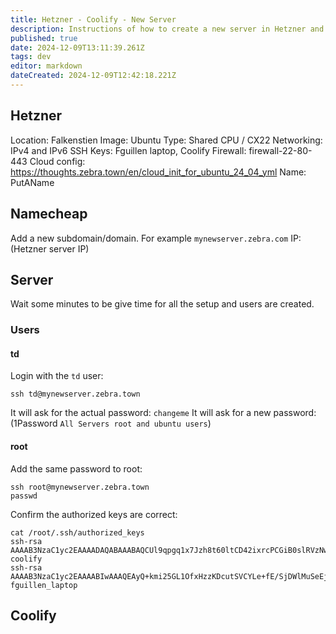 ```yaml
---
title: Hetzner - Coolify - New Server
description: Instructions of how to create a new server in Hetzner and add it to Coolify
published: true
date: 2024-12-09T13:11:39.261Z
tags: dev
editor: markdown
dateCreated: 2024-12-09T12:42:18.221Z
---
```



## Hetzner

Location: Falkenstien
Image: Ubuntu
Type: Shared CPU / CX22
Networking: IPv4 and IPv6
SSH Keys: Fguillen laptop, Coolify
Firewall: firewall-22-80-443
Cloud config: https://thoughts.zebra.town/en/cloud_init_for_ubuntu_24_04_yml
Name: PutAName

## Namecheap

Add a new subdomain/domain. For example `mynewserver.zebra.com` IP: (Hetzner server IP)


## Server

Wait some minutes to be give time for all the setup and users are created.

### Users

#### td

Login with the `td` user:

```
ssh td@mynewserver.zebra.town
```

It will ask for the actual password: `changeme`
It will ask for a new password: (1Password `All Servers root and ubuntu users`)


#### root

Add the same password to root:

```
ssh root@mynewserver.zebra.town
passwd
```

Confirm the authorized keys are correct:

```
cat /root/.ssh/authorized_keys 
ssh-rsa AAAAB3NzaC1yc2EAAAADAQABAAABAQCUl9qpgq1x7Jzh8t60ltCD42ixrcPCGiB0slRVzNwefKDHu4VGyiTCXbbUGY6fe7m2Rycf/fSwc9q6lG76isbQO4d+Wj6fdu3af6EcV7i3A/bvdpL2wvd0IooLDmfzls47fEhOZEq70v9T0gCLNwVq4ICYHMo+01za3exLmItLEhBs6fNjsWKIijFz1ccezAVEZ4cgTXatQ7N65fqYniu12+LxnPYFk0e5kxczBW97ZoqHR6SlCar8wAs1r5ibs9xsrG4+nlZ9x9w8FR+i8Vt3qV8ReBJ5TiFGCxQkthGuRvPikLucZdLEQRGIsNTEcTfuLph26qv3eTfp1r8uA1Av coolify
ssh-rsa AAAAB3NzaC1yc2EAAAABIwAAAQEAyQ+kmi25GL1OfxHzzKDcutSVCYLe+fE/SjDWlMuSeEj0ttOb8Hy+gY269hNdnkyG3U4eYh2SSsGUef4JbAfzdab3rNMQiOSHH/ivb5yyrF+vlsFACFQiScyxrzXJNp7Ah6CSPdGE5qtDwgASRzSspMhsGJGuhfa1dXprsDXL/CAkJmpHyd4WYE7hgBd8Dk/jx8MLrqWhrBfzhwEBBf9/GSV1TSwrsEj8EbVATQdXlcEi2RfOMRJvlAV0xovf3Q9kf2qOqtZwt6/bnp6ucsHkND4PNV901tF6Oe0wxWuvTBYnSHmYgbE5lmrAae1k00euAc4HYOftzIE/VOTgiaMiSQ== fguillen_laptop
```

## Coolify


